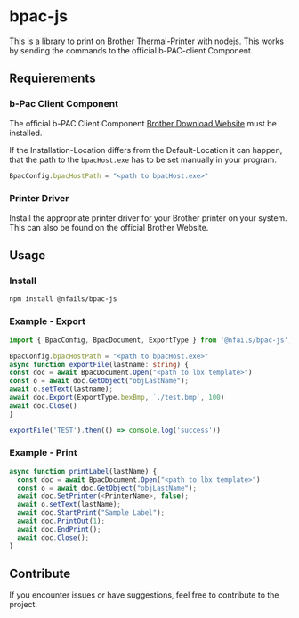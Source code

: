 # bpac-js
This is a library to print on Brother Thermal-Printer with nodejs. This works by sending the commands to the official b-PAC-client Component.

## Requierements
### b-Pac Client Component
The official b-PAC Client Component [Brother Download Website](https://support.brother.com/g/s/es/dev/en/bpac/download/index.html) must be installed. 

If the Installation-Location differs from the Default-Location it can happen, that the path to the `bpacHost.exe` has to be set manually in your program.
````ts
BpacConfig.bpacHostPath = "<path to bpacHost.exe>"
````

### Printer Driver
Install the appropriate printer driver for your Brother printer on your system. This can also be found on the official Brother Website.

## Usage
### Install
`npm install @nfails/bpac-js` 

### Example - Export
```ts
import { BpacConfig, BpacDocument, ExportType } from '@nfails/bpac-js';

BpacConfig.bpacHostPath = "<path to bpacHost.exe>"
async function exportFile(lastname: string) {
const doc = await BpacDocument.Open("<path to lbx template>")
const o = await doc.GetObject("objLastName");
await o.setText(lastname);
await doc.Export(ExportType.bexBmp, `./test.bmp`, 100)
await doc.Close()
}

exportFile('TEST').then(() => console.log('success'))
```

### Example - Print
```ts
async function printLabel(lastName) {
  const doc = await BpacDocument.Open("<path to lbx template>")
  const o = await doc.GetObject("objLastName");
  await doc.SetPrinter(<PrinterName>, false);
  await o.setText(lastName);
  await doc.StartPrint("Sample Label");
  await doc.PrintOut(1);
  await doc.EndPrint();
  await doc.Close();
}
```

## Contribute
If you encounter issues or have suggestions, feel free to contribute to the project.
